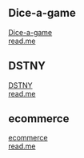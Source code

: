 ## Dice-a-game
[Dice-a-game](https://jia-hern.github.io/dice-a-game/)
<br />
[read\.me](https://github.com/jia-hern/dice-a-game)

## DSTNY
[DSTNY](https://choosemydestiny.herokuapp.com/)
<br />
[read\.me](https://github.com/jia-hern/dstny)

## ecommerce
[ecommerce](https://sei23ecommerce.herokuapp.com/)
<br />
[read\.me](https://github.com/jia-hern/sei23project4)
